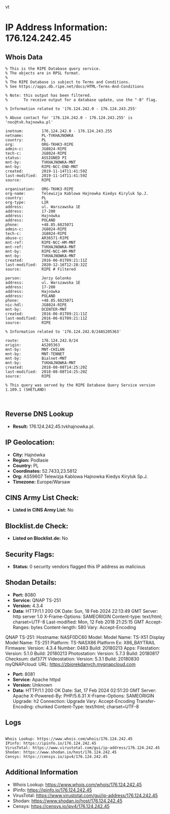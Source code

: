 vt
# IP Address Information: 176.124.242.45

## Whois Data
```
% This is the RIPE Database query service.
% The objects are in RPSL format.
%
% The RIPE Database is subject to Terms and Conditions.
% See https://apps.db.ripe.net/docs/HTML-Terms-And-Conditions

% Note: this output has been filtered.
%       To receive output for a database update, use the "-B" flag.

% Information related to '176.124.242.0 - 176.124.243.255'

% Abuse contact for '176.124.242.0 - 176.124.243.255' is 'noc@tvk.hajnowka.pl'

inetnum:        176.124.242.0 - 176.124.243.255
netname:        PL-TVKHAJNOWKA
country:        PL
org:            ORG-TKHK3-RIPE
admin-c:        JG8024-RIPE
tech-c:         JG8024-RIPE
status:         ASSIGNED PI
mnt-by:         TVKHAJNOWKA-MNT
mnt-by:         RIPE-NCC-END-MNT
created:        2019-11-14T11:41:59Z
last-modified:  2019-11-14T11:41:59Z
source:         RIPE

organisation:   ORG-TKHK3-RIPE
org-name:       Telewizja Kablowa Hajnowka Kiedys Kiryluk Sp.J.
country:        PL
org-type:       LIR
address:        ul. Warszawska 1E
address:        17-200
address:        Hajnówka
address:        POLAND
phone:          +48.85.6825071
admin-c:        JG8024-RIPE
tech-c:         JG8024-RIPE
abuse-c:        AR36571-RIPE
mnt-ref:        RIPE-NCC-HM-MNT
mnt-ref:        TVKHAJNOWKA-MNT
mnt-by:         RIPE-NCC-HM-MNT
mnt-by:         TVKHAJNOWKA-MNT
created:        2016-06-01T09:21:11Z
last-modified:  2020-12-16T12:28:32Z
source:         RIPE # Filtered

person:         Jerzy Golonko
address:        ul. Warszawska 1E
address:        17-200
address:        Hajnówka
address:        POLAND
phone:          +48.85.6825071
nic-hdl:        JG8024-RIPE
mnt-by:         DCENTER-MNT
created:        2016-06-01T09:21:11Z
last-modified:  2016-06-01T09:21:11Z
source:         RIPE

% Information related to '176.124.242.0/24AS205363'

route:          176.124.242.0/24
origin:         AS205363
mnt-by:         MNT-CHILAN
mnt-by:         MNT-TENNET
mnt-by:         Bialnet-MNT
mnt-by:         TVKHAJNOWKA-MNT
created:        2018-08-08T14:25:20Z
last-modified:  2018-08-08T14:25:20Z
source:         RIPE

% This query was served by the RIPE Database Query Service version 1.109.1 (SHETLAND)



```
## Reverse DNS Lookup
- **Result:** 176.124.242.45.tvkhajnowka.pl.

## IP Geolocation:
- **City:** Hajnówka
- **Region:** Podlasie
- **Country:** PL
- **Coordinates:** 52.7433,23.5812
- **Org:** AS59607 Telewizja Kablowa Hajnowka Kiedys Kiryluk Sp.J.
- **Timezone:** Europe/Warsaw

## CINS Army List Check:
- **Listed in CINS Army List:** 
No

## Blocklist.de Check:
- **Listed on Blocklist.de:** 
No

## Security Flags:
- **Status:** 0 security vendors flagged this IP address as malicious

## Shodan Details:
- **Port:** 8080
- **Service:** QNAP TS-251
- **Version:** 4.3.4
- **Data:** HTTP/1.1 200 OK
Date: Sun, 18 Feb 2024 22:13:49 GMT
Server: http server 1.0
X-Frame-Options: SAMEORIGIN
Content-type: text/html; charset=UTF-8
Last-modified: Mon, 12 Feb 2018 21:25:15 GMT
Accept-Ranges: bytes
Content-length: 580
Vary: Accept-Encoding


QNAP TS-251:
  Hostname: NASF0DC60
  Model:
    Model Name: TS-X51
    Display Model Name: TS-251
    Platform: TS-NASX86
    Platform Ex: X86_BAYTRAIL
  Firmware:
    Version: 4.3.4
    Number: 0483
    Build: 20180213
  Apps:
    Filestation:
      Version: 5.1.0
      Build: 20180213
    Photostation:
      Version: 5.7.3
      Build: 20180817
      Checksum: daf377f
    Videostation:
      Version: 5.3.1
      Build: 20180830
  myQNAPcloud:
    URL: https://zbiorekdanych.myqnapcloud.com


- **Port:** 8081
- **Service:** Apache httpd
- **Version:** Unknown
- **Data:** HTTP/1.1 200 OK
Date: Sat, 17 Feb 2024 02:51:20 GMT
Server: Apache
X-Powered-By: PHP/5.6.31
X-Frame-Options: SAMEORIGIN
Upgrade: h2
Connection: Upgrade
Vary: Accept-Encoding
Transfer-Encoding: chunked
Content-Type: text/html; charset=UTF-8



## Logs
```

Whois Lookup: https://www.whois.com/whois/176.124.242.45
IPinfo: https://ipinfo.io/176.124.242.45
VirusTotal: https://www.virustotal.com/gui/ip-address/176.124.242.45
Shodan: https://www.shodan.io/host/176.124.242.45
Censys: https://censys.io/ipv4/176.124.242.45

```
## Additional Information
- Whois Lookup: https://www.whois.com/whois/176.124.242.45
- IPinfo: https://ipinfo.io/176.124.242.45
- VirusTotal: https://www.virustotal.com/gui/ip-address/176.124.242.45
- Shodan: https://www.shodan.io/host/176.124.242.45
- Censys: https://censys.io/ipv4/176.124.242.45

